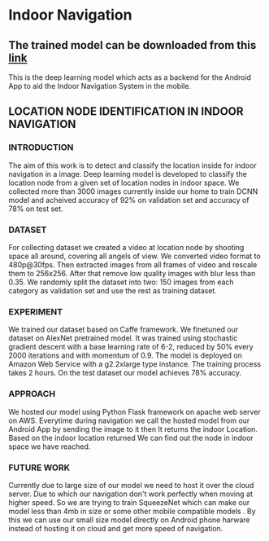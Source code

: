 # Indoor Navigation

## The trained model can be downloaded from this [link](https://drive.google.com/open?id=0BwSmgJK4UW13UlZlRTh4elZxY2M ) 

This is the deep learning model which acts as a backend for the Android App to aid the Indoor Navigation System in the mobile.

## LOCATION NODE IDENTIFICATION IN INDOOR NAVIGATION

### INTRODUCTION

The aim of this work is to detect and classify the location inside for indoor navigation in a image. Deep learning model is developed to classify the location node from a given set of location nodes in indoor space. We collected more than 3000 images currently inside our home to train DCNN model and acheived accuracy of 92% on validation set and accuracy of 78% on test set.

### DATASET

For collecting dataset we created a video at location node by shooting space all around, covering all angels of view. We converted video format to 480p@30fps. Then extracted images from all frames of video and rescale them to 256x256. After that remove low quality images with blur less than 0.35. We randomly split the dataset into two: 150 images from each category as validation set and use the rest as training dataset.

### EXPERIMENT

We trained our dataset based on Caffe framework. We finetuned our dataset on AlexNet pretrained model. It was trained using stochastic gradient descent with a base learning rate of 6-2, reduced by 50% every 2000 iterations and with momentum of 0.9. The model is deployed on Amazon Web Service with a g2.2xlarge type instance. The training process takes 2 hours.
On the test dataset our model achieves 78% accuracy.

### APPROACH

We hosted our model using Python Flask framework on apache web server on AWS. Everytime during navigation we call the hosted model from our Android App by sending the image to it then It returns the indoor Location. Based on the indoor location returned We can find out the node in indoor space we have reached.

### FUTURE WORK

Currently due to large size of our model we need to host it over the cloud server. Due to which our navigation don't work perfectly when moving at higher speed. So we are trying to train SqueezeNet which can make our model less than 4mb in size or some other mobile compatible models . By this we can use our small size model directly on Android phone harware instead of hosting it on cloud and get more speed of navigation.
